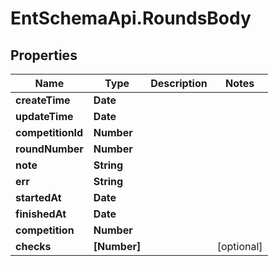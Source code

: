 # EntSchemaApi.RoundsBody

## Properties
Name | Type | Description | Notes
------------ | ------------- | ------------- | -------------
**createTime** | **Date** |  | 
**updateTime** | **Date** |  | 
**competitionId** | **Number** |  | 
**roundNumber** | **Number** |  | 
**note** | **String** |  | 
**err** | **String** |  | 
**startedAt** | **Date** |  | 
**finishedAt** | **Date** |  | 
**competition** | **Number** |  | 
**checks** | **[Number]** |  | [optional] 
